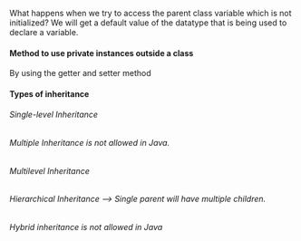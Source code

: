 What happens when we try to access the parent class variable which is not initialized?
We will get a  default value of  the datatype that is being used to declare a variable.


#### Method to use private instances outside a class
By using the getter and setter method


#### Types of inheritance
###### Single-level Inheritance
###### Multiple Inheritance is not allowed in Java.
###### Multilevel Inheritance
###### Hierarchical Inheritance  --> Single parent will have multiple children.
###### Hybrid inheritance is not allowed in Java



